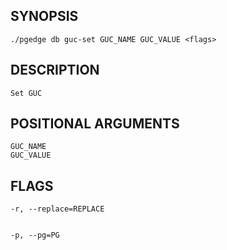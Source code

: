 ## SYNOPSIS
    ./pgedge db guc-set GUC_NAME GUC_VALUE <flags>
 
## DESCRIPTION
    Set GUC
 
## POSITIONAL ARGUMENTS
    GUC_NAME
    GUC_VALUE
 
## FLAGS
    -r, --replace=REPLACE
    
    
    -p, --pg=PG
    
    
